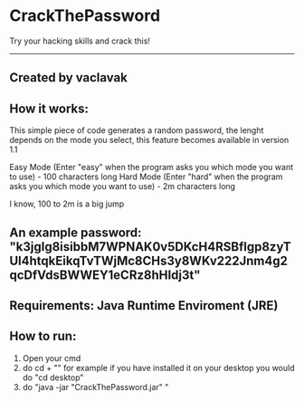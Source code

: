 # CrackThePassword
Try your hacking skills and crack this!

--------------------------------------------------------------------------------------------------------------------------------------------------------------------------
Created by vaclavak
--------------------------------------------------------------------------------------------------------------------------------------------------------------------------
How it works:
--------------------------------------------------------------------------------------------------------------------------------------------------------------------------
This simple piece of code generates a random password, the lenght depends on the mode you select, this feature becomes available in version 1.1

Easy Mode (Enter "easy" when the program asks you which mode you want to use) - 100 characters long
Hard Mode (Enter "hard" when the program asks you which mode you want to use) - 2m characters long

I know, 100 to 2m is a big jump

An example password:
"k3jgIg8isibbM7WPNAK0v5DKcH4RSBflgp8zyTUl4htqkEikqTvTWjMc8CHs3y8WKv222Jnm4g2qcDfVdsBWWEY1eCRz8hHIdj3t"
--------------------------------------------------------------------------------------------------------------------------------------------------------------------------
Requirements:
Java Runtime Enviroment (JRE)
--------------------------------------------------------------------------------------------------------------------------------------------------------------------------
How to run:
--------------------------------------------------------------------------------------------------------------------------------------------------------------------------
1. Open your cmd
2. do cd + "<The location of the file>" for example if you have installed it on your desktop you would do "cd desktop"
3. do "java -jar "CrackThePassword.jar" "
